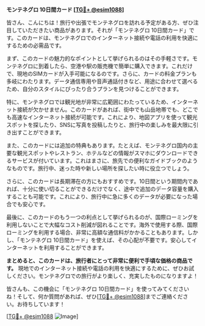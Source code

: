 **モンテネグロ 10日間カード [[TG💪+ @esim1088](https://t.me/s/esim1088)]**

皆さん、こんにちは！旅行や出張でモンテネグロを訪れる予定がある方、ぜひ注目していただきたい商品があります。それが「モンテネグロ 10日間カード」です。このカードは、モンテネグロでのインターネット接続や電話の利用を快適にするための必需品です。

まず、このカードの魅力的なポイントとして挙げられるのはその手軽さです。モンテネグロに到着したら、空港や駅の販売機で簡単に購入できます。これだけで、現地のSIMカードが入手可能になるのです。さらに、カードの料金プランも多岐にわたります。データ通信専用や音声通話付きなど、用途に合わせて選べるため、自分のスタイルにぴったり合うプランを見つけることができます。

特に、モンテネグロでは観光地が非常に広範囲にわたっているため、インターネット接続が欠かせません。このカードがあれば、街中でも山岳地帯でも、どこでも高速なインターネット接続が可能です。これにより、地図アプリを使って観光スポットを探したり、SNSに写真を投稿したりと、旅行中の楽しみを最大限に引き出すことができます。

また、このカードには追加の特典もあります。たとえば、モンテネグロ国内の主要な観光スポットやレストラン、ホテルなどの情報がスマホにダウンロードできるサービスが付いています。これはまさに、旅先での便利なガイドブックのようなものです。旅行中、迷った時や新しい場所を探したい時に役立つでしょう。

さらに、このカードは長期滞在の方にもおすすめです。10日間という期間内であれば、十分に使い切ることができるだけでなく、途中で追加のデータ容量を購入することも可能です。これにより、旅行中に急に多くのデータが必要になった場合でも安心です。

最後に、このカードのもう一つの利点として挙げられるのが、国際ローミングを利用しないことで大幅なコスト削減が図れることです。海外で使用する際、国際ローミングを利用する場合、非常に高額な通信料がかかることもあります。しかし、「モンテネグロ 10日間カード」を使えば、その心配が不要です。安心してインターネットを利用することができます。

**まとめると、このカードは、旅行者にとって非常に便利で手頃な価格の商品です。** 現地でのインターネット接続や電話の利用を快適にするために、ぜひお試しください。モンテネグロでの旅行がより楽しく、充実したものになりますよ！

皆さんも、この機会に「モンテネグロ 10日間カード」を使ってみてくださいね！そして、何か質問があれば、ぜひ[[TG💪+ @esim1088](https://t.me/s/esim1088)]までご連絡ください。お待ちしています！

[[TG💪+ @esim1088](https://t.me/s/esim1088) ![Image](https://i.postimg.cc/Y0z9fWf4/image.png)]